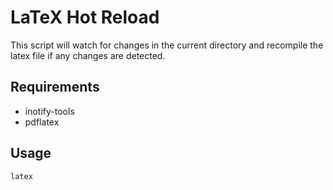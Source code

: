 # LaTeX Hot Reload
This script will watch for changes in the current directory and recompile the latex file if any changes are detected.

## Requirements
* inotify-tools
* pdflatex

## Usage
```
latex
```